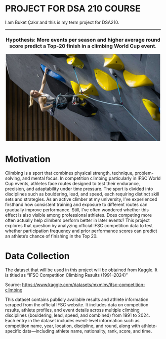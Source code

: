 # PROJECT FOR DSA 210 COURSE
I am Buket Çakır and this is my term project for DSA210.

---
<div align="center">

### Hypothesis: More events per season and higher average round score predict a Top-20 finish in a climbing World Cup event.

</div>
<p align="center">
  <img src="docs/assets/climbing_photo.jpg" alt="Climbing Competition Image" width="500">
</p>

# Motivation
Climbing is a sport that combines physical strength, technique, problem-solving, and mental focus. In competition climbing particularly in IFSC World Cup events, athletes face routes designed to test their endurance, precision, and adaptability under time pressure. The sport is divided into disciplines such as bouldering, lead, and speed, each requiring distinct skill sets and strategies. As an active climber at my university, I’ve experienced firsthand how consistent training and exposure to different routes can gradually improve performance. Still, I’ve often wondered whether this effect is also visible among professional athletes. Does competing more often actually help climbers perform better in later events? This project explores that question by analyzing official IFSC competition data to test whether participation frequency and prior performance scores can predict an athlete’s chance of finishing in the Top 20.

# Data Collection
The dataset that will be used in this project will be obtained from Kaggle. It is titled as “IFSC Competition Climbing Results (1991–2024)” 

Source: https://www.kaggle.com/datasets/mxmlnv/ifsc-competition-climbing

This dataset contains publicly available results and athlete information scraped from the official IFSC website. It includes data on competition results, athlete profiles, and event details across multiple climbing disciplines (bouldering, lead, speed, and combined) from 1991 to 2024. Each entry in the dataset includes event-level information such as competition name, year, location, discipline, and round, along with athlete-specific data—including athlete name, nationality, rank, score, and time. 
